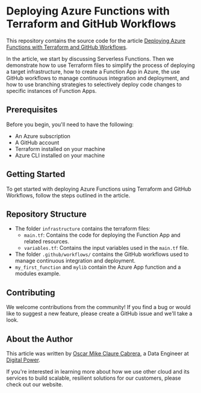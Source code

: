 # Deploying Azure Functions with Terraform and GitHub Workflows

This repository contains the source code for the article [Deploying Azure Functions with Terraform and GitHub Workflows](https://digital-power.com/en/).

In the article, we start by discussing Serverless Functions. Then we demonstrate how to use Terraform files to simplify
the process of deploying a target infrastructure, how to create a Function App in Azure, the use GitHub workflows to
manage continuous integration and deployment, and how to use branching strategies to selectively deploy code
changes to specific instances of Function Apps.

## Prerequisites

Before you begin, you'll need to have the following:

- An Azure subscription
- A GitHub account
- Terraform installed on your machine
- Azure CLI installed on your machine

## Getting Started

To get started with deploying Azure Functions using Terraform and GitHub Workflows, follow the steps outlined in the
article.

## Repository Structure

- The folder `infrastructure` contains the terraform files:
  - `main.tf`: Contains the code for deploying the Function App and related resources.
  - `variables.tf`: Contains the input variables used in the `main.tf` file.
- The folder `.github/workflows/` contains the GitHub workflows used to manage continuous integration and deployment.
- `my_first_function` and `mylib` contain the Azure App function and a modules example.

## Contributing

We welcome contributions from the community! If you find a bug or would like to suggest a new feature, please create a
GitHub issue and we'll take a look.


## About the Author

This article was written by [Oscar Mike Claure Cabrera](https://www.linkedin.com/in/oscarclaure/), a Data Engineer at 
[Digital Power](https://digital-power.com/en/). 

If you're interested in learning more about how we use other cloud and its services to build scalable, resilient
solutions for our customers, please check out our website.
